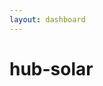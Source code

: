```yaml
---
layout: dashboard
---
```


# hub-solar

<div style="margin: 0; padding: 0; display: flex; justify-content: center; align-items: center; height: 100vh;">

<canvas id="barChart" width="100" height="100"></canvas>

<script>
    // Data for the chart
    var chartData = {
        labels: ['00:00'],
        datasets: [{
            label: 'Time/Date',
            data: [10],
            borderWidth: 1
        }]
    };

    // Use the Fetch API to load the JSON file for today's data
    fetch('plant_data/today.json')
    .then(response => {
        // Check if the response is successful
        if (!response.ok) {
        throw new Error('Network response was not ok ' + response.statusText);
        }
        return response.json(); // Parse the JSON in the response
    })
    .then(data => {
        // Select the HTML element by ID and set its content
        //chartData.labels = "00:00";
        //chartData.datasets[0].data = [0];
    })
    .catch(error => {
        // Handle any errors that occurred during the fetch
        console.error('Fetching and parsing data error', error);
    });

    // Configuration for the chart
    const config = {
        type: 'bar',
        data: chartData,
        options: {
            responsive: true, // Makes the chart responsive to window size
            maintainAspectRatio: false, // Allows chart to stretch in height
            layout: {
                padding: { // Add padding around the canvas
                    top: 50,
                    right: 50,
                    bottom: 50,
                    left: 50
                }
            },
            indexAxis: 'x',
            scales: {
                x: {
                    grid: {
                        display: false // Removes the gridlines on the x-axis
                    }
                },
                y: {
                    grid: {
                        display: false // Removes the gridlines on the y-axis
                    }
                }
            },
            barPercentage: 0.95,
            categoryPercentage: 1.0
        }
    };

    // Initialize the chart
    const myBarChart = new Chart(
        document.getElementById('barChart'),
        config
    );
</script>

</div>
